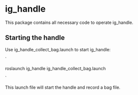 # ig_handle

This package contains all necessary code to operate ig_handle.


## Starting the handle
Use ig_handle_collect_bag.launch to start ig_handle:

`

roslaunch ig_handle ig_handle_collect_bag.launch

`

This launch file will start the handle and record a bag file.